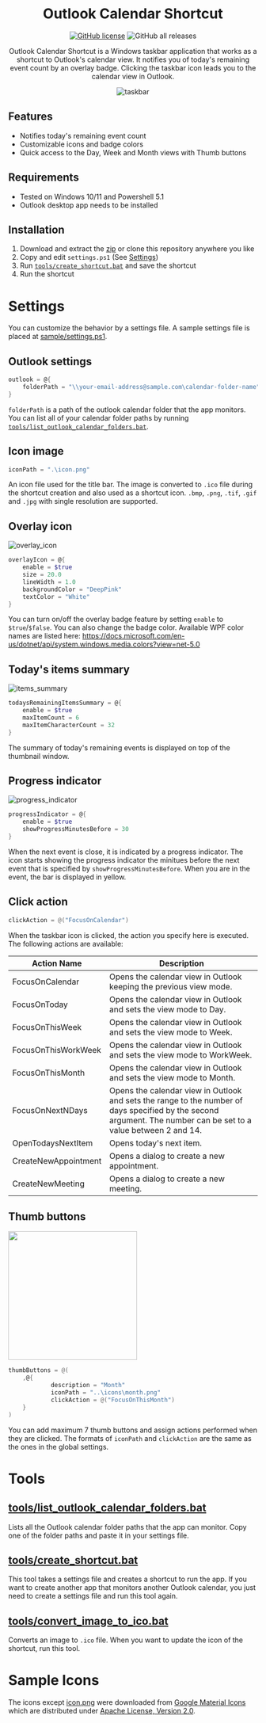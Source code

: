 <div align="center">

# Outlook Calendar Shortcut

[![GitHub license](https://img.shields.io/github/license/mdgrs-mei/outlook-calendar-shortcut)](https://github.com/mdgrs-mei/outlook-calendar-shortcut/blob/main/LICENSE)
![GitHub all releases](https://img.shields.io/github/downloads/mdgrs-mei/outlook-calendar-shortcut/total)

Outlook Calendar Shortcut is a Windows taskbar application that works as a shortcut to Outlook's calendar view. It notifies you of today's remaining event count by an overlay badge. Clicking the taskbar icon leads you to the calendar view in Outlook.

![taskbar](./docs/taskbar.gif)

</div>

## Features
- Notifies today's remaining event count
- Customizable icons and badge colors
- Quick access to the Day, Week and Month views with Thumb buttons

## Requirements
- Tested on Windows 10/11 and Powershell 5.1
- Outlook desktop app needs to be installed

## Installation
1. Download and extract the [zip](https://github.com/mdgrs-mei/outlook-calendar-shortcut/releases/latest/download/outlook-calendar-shortcut.zip) or clone this repository anywhere you like
1. Copy and edit `settings.ps1` (See [Settings](#Settings))
1. Run [`tools/create_shortcut.bat`](#toolscreate_shortcutbat) and save the shortcut
1. Run the shortcut

# Settings
You can customize the behavior by a settings file. A sample settings file is placed at [sample/settings.ps1](./sample/settings.ps1).

## Outlook settings

```powershell
outlook = @{
    folderPath = "\\your-email-address@sample.com\calendar-folder-name"
}
```
`folderPath` is a path of the outlook calendar folder that the app monitors. You can list all of your calendar folder paths by running [`tools/list_outlook_calendar_folders.bat`](#toolslist_outlook_calendar_foldersbat).

## Icon image

```powershell
iconPath = ".\icon.png"
```
An icon file used for the title bar. The image is converted to `.ico` file during the shortcut creation and also used as a shortcut icon. `.bmp`, `.png`, `.tif`, `.gif` and `.jpg` with single resolution are supported.

## Overlay icon

![overlay_icon](./docs/overlay_icon.png)
``` powershell
overlayIcon = @{
    enable = $true
    size = 20.0
    lineWidth = 1.0  
    backgroundColor = "DeepPink"
    textColor = "White"
}
```

You can turn on/off the overlay badge feature by setting `enable` to `$true`/`$false`. You can also change the badge color. Available WPF color names are listed here:
https://docs.microsoft.com/en-us/dotnet/api/system.windows.media.colors?view=net-5.0

## Today's items summary

![items_summary](./docs/items_summary.png)

``` powershell
todaysRemainingItemsSummary = @{
    enable = $true
    maxItemCount = 6
    maxItemCharacterCount = 32
}
```

The summary of today's remaining events is displayed on top of the thumbnail window.

## Progress indicator

![progress_indicator](./docs/progress_indicator.png)

``` powershell
progressIndicator = @{
    enable = $true
    showProgressMinutesBefore = 30
}
```

When the next event is close, it is indicated by a progress indicator. The icon starts showing the progress indicator the minitues before the next event that is specified by `showProgressMinutesBefore`. When you are in the event, the bar is displayed in yellow.

## Click action

``` powershell
clickAction = @("FocusOnCalendar")
```

When the taskbar icon is clicked, the action you specify here is executed. The following actions are available:

|Action Name|Description|
|---|---|
|FocusOnCalendar|Opens the calendar view in Outlook keeping the previous view mode.|
|FocusOnToday|Opens the calendar view in Outlook and sets the view mode to Day.|
|FocusOnThisWeek|Opens the calendar view in Outlook and sets the view mode to Week.|
|FocusOnThisWorkWeek|Opens the calendar view in Outlook and sets the view mode to WorkWeek.|
|FocusOnThisMonth|Opens the calendar view in Outlook and sets the view mode to Month.|
|FocusOnNextNDays|Opens the calendar view in Outlook and sets the range to the number of days specified by the second argument. The number can be set to a value between 2 and 14.|
|OpenTodaysNextItem|Opens today's next item.|
|CreateNewAppointment|Opens a dialog to create a new appointment.|
|CreateNewMeeting|Opens a dialog to create a new meeting.|

## Thumb buttons

<img src="./docs/thumb_buttons.png" width=260>

``` powershell
thumbButtons = @(
    ,@{
            description = "Month"
            iconPath = "..\icons\month.png"
            clickAction = @("FocusOnThisMonth")
    }
)
```
You can add maximum 7 thumb buttons and assign actions performed when they are clicked. The formats of `iconPath` and `clickAction` are the same as the ones in the global settings.

# Tools

## [tools/list_outlook_calendar_folders.bat](./tools/list_outlook_calendar_folders.bat)

Lists all the Outlook calendar folder paths that the app can monitor. Copy one of the folder paths and paste it in your settings file.

## [tools/create_shortcut.bat](./tools/create_shortcut.bat)

This tool takes a settings file and creates a shortcut to run the app. If you want to create another app that monitors another Outlook calendar, you just need to create a settings file and run this tool again.

## [tools/convert_image_to_ico.bat](./tools/convert_image_to_ico.bat)

Converts an image to `.ico` file. When you want to update the icon of the shortcut, run this tool.

# Sample Icons

The icons except [icon.png](./icons/icon.png) were downloaded from [Google Material Icons](https://fonts.google.com/icons) which are distributed under [Apache License, Version 2.0](https://www.apache.org/licenses/LICENSE-2.0.html).
